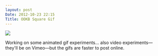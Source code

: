 ```yaml
---
layout: post
Date: 2012-10-23 22:15
Title: OOKB Square Gif
---
```


![](https://dl.dropbox.com/s/hdo6lmxrmtjlg7l/OOKB-Square.gif)

Working on some animated gif experiments… also video experiments—they'll be on Vimeo—but the gifs are faster to post online.